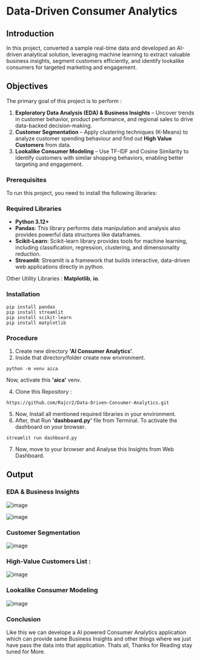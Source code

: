 # Data-Driven Consumer Analytics

## Introduction

In this project, converted a sample real-time data and developed an AI-driven analytical solution, leveraging machine learning to extract valuable business insights, segment customers efficiently, and identify lookalike consumers for targeted marketing and engagement.

## Objectives

The primary goal of this project is to perform :
   1. **Exploratory Data Analysis (EDA) & Business Insights** – Uncover trends in customer behavior, product performance, and regional sales to drive data-backed decision-making.
   2. **Customer Segmentation** – Apply clustering techniques (K-Means) to analyze customer spending behaviour and find out **High Value Customers** from data.
   3. **Lookalike Consumer Modeling** – Use TF-IDF and Cosine Similarity to identify customers with similar shopping behaviors, enabling better targeting and engagement.

### Prerequisites
To run this project, you need to install the following libraries:
### Required Libraries

- **Python 3.12+**
- **Pandas**: This library performs data manipulation and analysis also provides powerful data structures like dataframes.
- **Scikit-Learn**: Scikit-learn library provides tools for machine learning, including classification, regression, clustering, and dimensionality reduction.
- **Streamlit**: Streamlit is a framework that builds interactive, data-driven web applications directly in python. 

Other Utility Libraries : **Matplotlib**, **io**.

### Installation

   ```
   pip install pandas
   pip install streamlit
   pip install scikit-learn
   pip install matplotlib
   ```

### Procedure

1.   Create new directory **'AI Consumer Analytics'**.
2.   Inside that directory/folder create new environment.
   
   ```
   python -m venv aica
   ```

  Now, activate this **'aica'** venv.
  
4.   Clone this Repository :

   ```
   https://github.com/Rajcr2/Data-Driven-Consumer-Analytics.git
   ```
5.   Now, Install all mentioned required libraries in your environment.
6.   After, that Run **'dashboard.py'** file from Terminal. To activate the dashboard on your browser.
   ```
   streamlit run dashboard.py
   ``` 
7. Now, move to your browser and Analyse this Insights from Web Dashboard.


## Output

### EDA & Business Insights 

![image](https://github.com/user-attachments/assets/32c9233d-1aab-4c3a-bf10-84368f0bbdbf)

![image](https://github.com/user-attachments/assets/a2a15468-66c9-4d8d-93a5-137fcc14c002)

### Customer Segmentation

![image](https://github.com/user-attachments/assets/30ed6768-be6e-4025-b9c9-2ab0c89b0a57)


### High-Value Customers List :
![image](https://github.com/user-attachments/assets/ab9f7b65-3a49-4515-8dc6-b35f4a0936df)



### Lookalike Consumer Modeling 

![image](https://github.com/user-attachments/assets/ce8119b5-26d6-4aae-8716-3ec7131eb066)


### Conclusion 

Like this we can develope a AI powered Consumer Analytics application which can provide same Business Insights and other things where we just have pass the data into that application.
Thats all, Thanks for Reading stay tuned for More.



